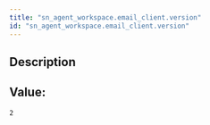 ```yaml
---
title: "sn_agent_workspace.email_client.version"
id: "sn_agent_workspace.email_client.version"
---
```

## Description



## Value: 
```
2
```